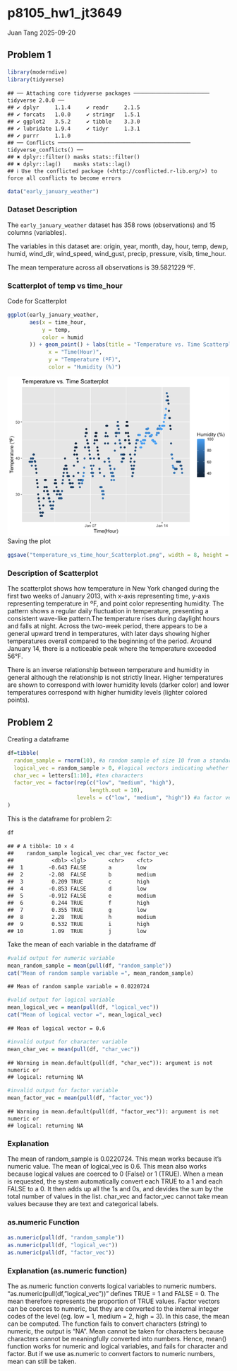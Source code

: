 p8105_hw1_jt3649
================
Juan Tang
2025-09-20

## Problem 1

``` r
library(moderndive)
library(tidyverse)
```

    ## ── Attaching core tidyverse packages ──────────────────────── tidyverse 2.0.0 ──
    ## ✔ dplyr     1.1.4     ✔ readr     2.1.5
    ## ✔ forcats   1.0.0     ✔ stringr   1.5.1
    ## ✔ ggplot2   3.5.2     ✔ tibble    3.3.0
    ## ✔ lubridate 1.9.4     ✔ tidyr     1.3.1
    ## ✔ purrr     1.1.0     
    ## ── Conflicts ────────────────────────────────────────── tidyverse_conflicts() ──
    ## ✖ dplyr::filter() masks stats::filter()
    ## ✖ dplyr::lag()    masks stats::lag()
    ## ℹ Use the conflicted package (<http://conflicted.r-lib.org/>) to force all conflicts to become errors

``` r
data("early_january_weather")
```

### Dataset Description

The `early_january_weather` dataset has 358 rows (observations) and 15
columns (variables).

The variables in this dataset are: origin, year, month, day, hour, temp,
dewp, humid, wind_dir, wind_speed, wind_gust, precip, pressure, visib,
time_hour.

The mean temperature across all observations is 39.5821229 ºF.

### Scatterplot of temp vs time_hour

Code for Scatterplot

``` r
ggplot(early_january_weather,
       aes(x = time_hour, 
           y = temp, 
           color = humid
       )) + geom_point() + labs(title = "Temperature vs. Time Scatterplot", 
             x = "Time(Hour)", 
             y = "Temperature (ºF)", 
             color = "Humidity (%)")
```

![](p8105_hw1_jt3649_files/figure-gfm/unnamed-chunk-2-1.png)<!-- -->
Saving the plot

``` r
ggsave("temperature_vs_time_hour_Scatterplot.png", width = 8, height = 6)
```

### Description of Scatterplot

The scatterplot shows how temperature in New York changed during the
first two weeks of January 2013, with x-axis representing time, y-axis
representing temperature in ºF, and point color representing humidity.
The pattern shows a regular daily fluctuation in temperature, presenting
a consistent wave-like pattern.The temperature rises during daylight
hours and falls at night. Across the two-week period, there appears to
be a general upward trend in temperatures, with later days showing
higher temperatures overall compared to the beginning of the period.
Around January 14, there is a noticeable peak where the temperature
exceeded 56°F.

There is an inverse relationship between temperature and humidity in
general although the relationship is not strictly linear. Higher
temperatures are shown to correspond with lower humidity levels (darker
color) and lower temperatures correspond with higher humidity levels
(lighter colored points).

## Problem 2

Creating a dataframe

``` r
df=tibble(
  random_sample = rnorm(10), #a random sample of size 10 from a standard Normal distribution
  logical_vec = random_sample > 0, #logical vectors indicating whether the values in the random sample is positive (TRUE) or not (False)
  char_vec = letters[1:10], #ten characters
  factor_vec = factor(rep(c("low", "medium", "high"), 
                          length.out = 10),
                      levels = c("low", "medium", "high")) #a factor vector of length 10, with 3 different factor “levels”
)
```

This is the dataframe for problem 2:

``` r
df
```

    ## # A tibble: 10 × 4
    ##    random_sample logical_vec char_vec factor_vec
    ##            <dbl> <lgl>       <chr>    <fct>     
    ##  1        -0.643 FALSE       a        low       
    ##  2        -2.08  FALSE       b        medium    
    ##  3         0.209 TRUE        c        high      
    ##  4        -0.853 FALSE       d        low       
    ##  5        -0.912 FALSE       e        medium    
    ##  6         0.244 TRUE        f        high      
    ##  7         0.355 TRUE        g        low       
    ##  8         2.28  TRUE        h        medium    
    ##  9         0.532 TRUE        i        high      
    ## 10         1.09  TRUE        j        low

Take the mean of each variable in the dataframe df

``` r
#valid output for numeric variable
mean_random_sample = mean(pull(df, "random_sample")) 
cat("Mean of random sample variable =", mean_random_sample)
```

    ## Mean of random sample variable = 0.0220724

``` r
#valid output for logical variable
mean_logical_vec = mean(pull(df, "logical_vec"))
cat("Mean of logical vector =", mean_logical_vec)
```

    ## Mean of logical vector = 0.6

``` r
#invalid output for character variable
mean_char_vec = mean(pull(df, "char_vec"))
```

    ## Warning in mean.default(pull(df, "char_vec")): argument is not numeric or
    ## logical: returning NA

``` r
#invalid output for factor variable
mean_factor_vec = mean(pull(df, "factor_vec"))
```

    ## Warning in mean.default(pull(df, "factor_vec")): argument is not numeric or
    ## logical: returning NA

### Explanation

The mean of random_sample is 0.0220724. This mean works because it’s
numeric value. The mean of logical_vec is 0.6. This mean also works
because logical values are coerced to 0 (False) or 1 (TRUE). When a mean
is requested, the system automatically convert each TRUE to a 1 and each
FALSE to a 0. It then adds up all the 1s and 0s, and devides the sum by
the total number of values in the list. char_vec and factor_vec cannot
take mean values because they are text and categorical labels.

### as.numeric Function

``` r
as.numeric(pull(df, "random_sample")) 
as.numeric(pull(df, "logical_vec"))
as.numeric(pull(df, "factor_vec"))
```

### Explanation (as.numeric function)

The as.numeric function converts logical variables to numeric numbers.
“as.numeric(pull(df,”logical_vec”))” defines TRUE = 1 and FALSE = 0. The
mean therefore represents the proportion of TRUE values. Factor vectors
can be coerces to numeric, but they are converted to the internal
integer codes of the level (eg. low = 1, medium = 2, high = 3). In this
case, the mean can be computed. The function fails to convert characters
(string) to numeric, the output is “NA”. Mean cannot be taken for
characters because characters cannot be meaningfully converted into
numbers. Hence, mean() function works for numeric and logical variables,
and fails for character and factor. But if we use as.numeric to convert
factors to numeric numbers, mean can still be taken.
